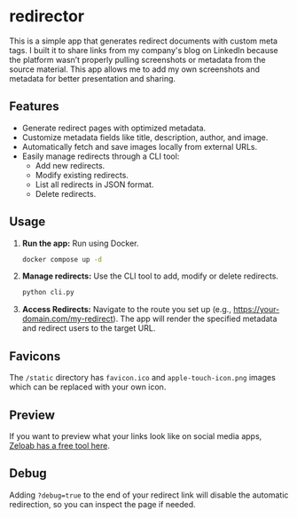 # redirector

This is a simple app that generates redirect documents with custom meta tags. I built it to share links from my company's blog on LinkedIn because the platform wasn’t properly pulling screenshots or metadata from the source material. This app allows me to add my own screenshots and metadata for better presentation and sharing.

## Features

* Generate redirect pages with optimized metadata.
* Customize metadata fields like title, description, author, and image.
* Automatically fetch and save images locally from external URLs.
* Easily manage redirects through a CLI tool:
	- Add new redirects.
	- Modify existing redirects.
	- List all redirects in JSON format.
	- Delete redirects.

## Usage

1. **Run the app:** Run using Docker.

	```bash
	docker compose up -d
	```

2. **Manage redirects:** Use the CLI tool to add, modify or delete redirects.

	```bash
	python cli.py
	```
3. **Access Redirects:** Navigate to the route you set up (e.g., https://your-domain.com/my-redirect). The app will render the specified metadata and redirect users to the target URL.

## Favicons

The `/static` directory has `favicon.ico` and `apple-touch-icon.png` images which can be replaced with your own icon.

## Preview

If you want to preview what your links look like on social media apps, [Zeloab has a free tool here](https://www.zelolab.com/free-tools/preview-as).

## Debug

Adding `?debug=true` to the end of your redirect link will disable the automatic redirection, so you can inspect the page if needed.

